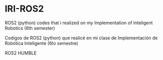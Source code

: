 # IRI-ROS2

ROS2 (python) codes that i realized on my Implementation of Inteligent Robotics (6th semester)

Codigos de ROS2 (python) que realicé en mi clase de Implementación de Robótica Inteligente (6to semestre)

ROS2 HUMBLE
